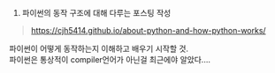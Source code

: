 1. 파이썬의 동작 구조에 대해 다루는 포스팅 작성

>https://cjh5414.github.io/about-python-and-how-python-works/ 

파이썬이 어떻게 동작하는지 이해하고 배우기 시작할 것.  
파이썬은 통상적이 compiler언어가 아닌걸 최근에야 알았다....
